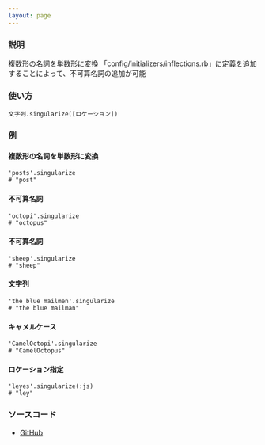 ```yaml
---
layout: page
---
```

### 説明
複数形の名詞を単数形に変換
「config/initializers/inflections.rb」に定義を追加することによって、不可算名詞の追加が可能

### 使い方
    文字列.singularize([ロケーション])

### 例
#### 複数形の名詞を単数形に変換
    'posts'.singularize
    # "post"

#### 不可算名詞
    'octopi'.singularize
    # "octopus"

#### 不可算名詞
    'sheep'.singularize
    # "sheep"

#### 文字列
    'the blue mailmen'.singularize
    # "the blue mailman"

#### キャメルケース
    'CamelOctopi'.singularize
    # "CamelOctopus"

#### ロケーション指定
    'leyes'.singularize(:js)
    # "ley"

### ソースコード
* [GitHub](https://github.com/rails/rails/blob/f33d52c95217212cbacc8d5e44b5a8e3cdc6f5b3/activesupport/lib/active_support/core_ext/string/inflections.rb#L56)
